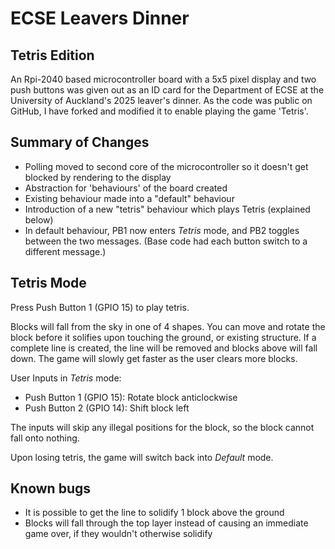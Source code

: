 # ECSE Leavers Dinner
## Tetris Edition

An Rpi-2040 based microcontroller board with a 5x5 pixel display and two push buttons was given out as an ID card for the Department of ECSE at the University of Auckland's 2025 leaver's dinner. As the code was public on GitHub, I have forked and modified it to enable playing the game 'Tetris'.

## Summary of Changes

- Polling moved to second core of the microcontroller so it doesn't get blocked by rendering to the display
- Abstraction for 'behaviours' of the board created
- Existing behaviour made into a "default" behaviour
- Introduction of a new "tetris" behaviour which plays Tetris (explained below)
- In default behaviour, PB1 now enters *Tetris* mode, and PB2 toggles between the two messages. (Base code had each button switch to a different message.)

## Tetris Mode

Press Push Button 1 (GPIO 15) to play tetris.

Blocks will fall from the sky in one of 4 shapes. You can move and rotate the block before it solifies upon touching the ground, or existing structure. If a complete line is created, the line will be removed and blocks above will fall down. The game will slowly get faster as the user clears more blocks.

User Inputs in *Tetris* mode:
- Push Button 1 (GPIO 15): Rotate block anticlockwise
- Push Button 2 (GPIO 14): Shift block left

The inputs will skip any illegal positions for the block, so the block cannot fall onto nothing.

Upon losing tetris, the game will switch back into *Default* mode.

## Known bugs
- It is possible to get the line to solidify 1 block above the ground
- Blocks will fall through the top layer instead of causing an immediate game over, if they wouldn't otherwise solidify